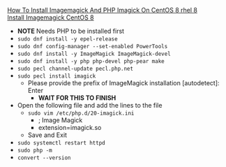 [How To Install Imagemagick And PHP Imagick On CentOS 8 rhel 8](https://www.itzgeek.com/post/how-to-install-imagemagick-and-php-imagick-on-centos-8-rhel-8/)<br />
[Install Imagemagick CentOS 8](https://idroot.us/install-imagemagick-centos-8/)

* **NOTE** Needs PHP to be installed first
* `sudo dnf install -y epel-release`
* `sudo dnf config-manager --set-enabled PowerTools`
* `sudo dnf install -y ImageMagick ImageMagick-devel`
* `sudo dnf install -y php php-devel php-pear make`
* `sudo pecl channel-update pecl.php.net`
* `sudo pecl install imagick`
  * Please provide the prefix of ImageMagick installation [autodetect]: Enter
    * **WAIT FOR THIS TO FINISH**
* Open the following file and add the lines to the file
  * `sudo vim /etc/php.d/20-imagick.ini`
    * ; Image Magick
    * extension=imagick.so
  * Save and Exit
* `sudo systemctl restart httpd`
* `sudo php -m`
* `convert --version`
